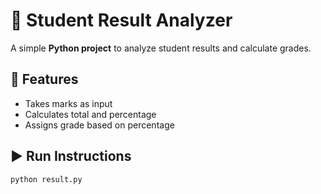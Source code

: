 # 🏫 Student Result Analyzer

A simple **Python project** to analyze student results and calculate grades.

## 🚀 Features
- Takes marks as input
- Calculates total and percentage
- Assigns grade based on percentage

## ▶️ Run Instructions
```bash
python result.py
